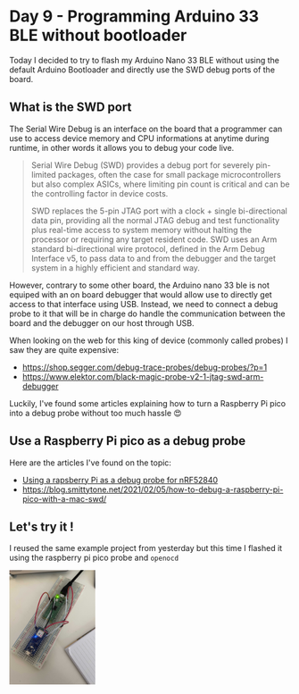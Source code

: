 # Day 9 - Programming Arduino 33 BLE without bootloader

Today I decided to try to flash my Arduino Nano 33 BLE without using the default Arduino Bootloader and directly use the SWD debug ports of the board.



## What is the SWD port

The Serial Wire Debug is an interface on the board that a programmer can use to access device memory and CPU informations at anytime during runtime, in other words it allows you to debug your code live.

> Serial Wire Debug (SWD) provides a debug port for severely pin-limited packages, often the case for small package microcontrollers but also complex ASICs, where limiting pin count is critical and can be the controlling factor in device costs.
>
> SWD replaces the 5-pin JTAG port with a clock + single bi-directional data pin, providing all the normal JTAG debug and test functionality plus real-time access to system memory without halting the processor or requiring any target resident code. SWD uses an Arm standard bi-directional wire protocol, defined in the Arm Debug Interface v5, to pass data to and from the debugger and the target system in a highly efficient and standard way. 



However, contrary to some other board, the Arduino nano 33 ble is not equiped with an on board debugger that would allow use to directly get access to that interface using USB. Instead, we need to connect a debug probe to it that will be in charge do handle the communication between the board and the debugger on our host through USB.

When looking on the web for this king of device (commonly called probes) I saw they are quite expensive:

- https://shop.segger.com/debug-trace-probes/debug-probes/?p=1
- https://www.elektor.com/black-magic-probe-v2-1-jtag-swd-arm-debugger

Luckily, I've found some articles explaining how to turn a Raspberry Pi pico into a debug probe without too much hassle 😍



## Use a Raspberry Pi pico as a debug probe

Here are the articles I've found on the topic:

- [Using a rapsberry Pi as a debug probe for nRF52840](https://community.element14.com/products/roadtest/b/blog/posts/tutorial-02-part-2-debugging-nrf52840-using-raspberry-pi-arduino-nano-33-ble-sense-roadtest)
- https://blog.smittytone.net/2021/02/05/how-to-debug-a-raspberry-pi-pico-with-a-mac-swd/



## Let's try it ! 

I reused the same example project from yesterday but this time I flashed it using the raspberry pi pico probe and `openocd`



<img src="imgs/raspi-pico-probe.jpg" style="zoom: 20%;" />

